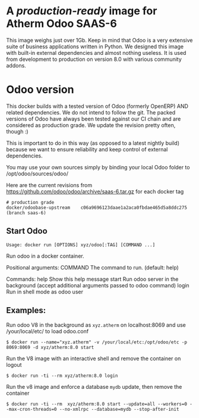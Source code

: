 A *production-ready* image for Atherm Odoo SAAS-6 
==================================================

This image weighs just over 1Gb. Keep in mind that Odoo is a very extensive suite of business applications written in Python. We designed this image with built-in external dependencies and almost nothing useless. It is used from development to production on version 8.0 with various community addons. 

Odoo version
============

This docker builds with a tested version of Odoo (formerly OpenERP) AND related dependencies. We do not intend to follow the git. The packed versions of Odoo have always been tested against our CI chain and are considered as production grade. We update the revision pretty often, though :)

This is important to do in this way (as opposed to a latest nightly build) because we want to ensure reliability and keep control of external dependencies.

You may use your own sources simply by binding your local Odoo folder to /opt/odoo/sources/odoo/

Here are the current revisions from https://github.com/odoo/odoo/archive/saas-6.tar.gz for each docker tag

    # production grade
    docker/odoobase-upstream    c06a9696123daae1a2aca0fbdae465d5a8ddc275 (branch saas-6)

Start Odoo
----------

`Usage: docker run [OPTIONS] xyz/odoo[:TAG] [COMMAND ...]`

Run odoo in a docker container.

Positional arguments:
  COMMAND          The command to run. (default: help)

Commands:
  help             Show this help message
  start            Run odoo server in the background (accept additional arguments passed to odoo command)
  login            Run in shell mode as odoo user

Examples:
----------
  
  Run odoo V8 in the background as `xyz.atherm` on localhost:8069 and use /your/local/etc/ to load odoo.conf

	$ docker run --name="xyz.atherm" -v /your/local/etc:/opt/odoo/etc -p 8069:8069 -d xyz/atherm:8.0 start

  Run the V8 image with an interactive shell and remove the container on logout

  	$ docker run -ti --rm xyz/atherm:8.0 login

  Run the v8 image and enforce a database `mydb` update, then remove the container

	$ docker run -ti --rm  xyz/atherm:8.0 start --update=all --workers=0 --max-cron-threads=0 --no-xmlrpc --database=mydb --stop-after-init

